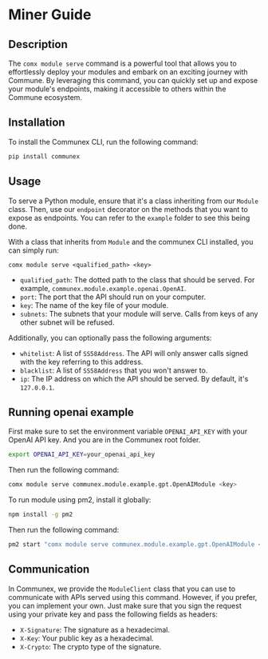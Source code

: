 # Miner Guide

## Description

The `comx module serve` command is a powerful tool that allows you to effortlessly deploy your modules and embark on an exciting journey with Commune. By leveraging this command, you can quickly set up and expose your module's endpoints, making it accessible to others within the Commune ecosystem.

## Installation

To install the Communex CLI, run the following command:

```sh
pip install communex
```

## Usage

To serve a Python module, ensure that it's a class inheriting from our `Module` class. Then, use our `endpoint` decorator on the methods that you want to expose as endpoints. You can refer to the `example` folder to see this being done.

With a class that inherits from `Module` and the communex CLI installed, you can simply run:

```
comx module serve <qualified_path> <key>
```

- `qualified_path`: The dotted path to the class that should be served. For example, `communex.module.example.openai.OpenAI`.
- `port`: The port that the API should run on your computer.
- `key`: The name of the key file of your module.
- `subnets`: The subnets that your module will serve. Calls from keys of any other subnet will be refused.

Additionally, you can optionally pass the following arguments:

- `whitelist`: A list of `SS58Address`. The API will only answer calls signed with the key referring to this address.
- `blacklist`: A list of `SS58Address` that you won't answer to.
- `ip`: The IP address on which the API should be served. By default, it's `127.0.0.1`.

## Running openai example

First make sure to set the environment variable `OPENAI_API_KEY` with your OpenAI API key. And you are in the Communex root folder.

```sh
export OPENAI_API_KEY=your_openai_api_key
```

Then run the following command:

```sh
comx module serve communex.module.example.gpt.OpenAIModule <key> 
```

To run module using pm2, install it globally:

```sh
npm install -g pm2
```

Then run the following command:

```sh
pm2 start "comx module serve communex.module.example.gpt.OpenAIModule <key>" --name "openai"
```

## Communication

In Communex, we provide the `ModuleClient` class that you can use to communicate with APIs served using this command. However, if you prefer, you can implement your own. Just make sure that you sign the request using your private key and pass the following fields as headers:

- `X-Signature`: The signature as a hexadecimal.
- `X-Key`: Your public key as a hexadecimal.
- `X-Crypto`: The crypto type of the signature.
